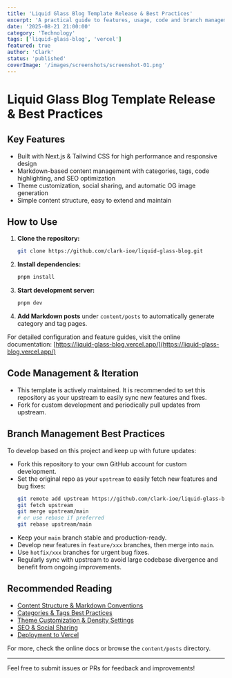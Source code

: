 ```yaml
---
title: 'Liquid Glass Blog Template Release & Best Practices'
excerpt: 'A practical guide to features, usage, code and branch management for the Liquid Glass Blog template.'
date: '2025-08-21 21:00:00'
category: 'Technology'
tags: ['liquid-glass-blog', 'vercel']
featured: true
author: 'Clark'
status: 'published'
coverImage: '/images/screenshots/screenshot-01.png'
---
```


# Liquid Glass Blog Template Release & Best Practices

## Key Features

- Built with Next.js & Tailwind CSS for high performance and responsive design
- Markdown-based content management with categories, tags, code highlighting, and SEO optimization
- Theme customization, social sharing, and automatic OG image generation
- Simple content structure, easy to extend and maintain

## How to Use

1. **Clone the repository:**
   ```bash
   git clone https://github.com/clark-ioe/liquid-glass-blog.git
   ```
2. **Install dependencies:**
   ```bash
   pnpm install
   ```
3. **Start development server:**
   ```bash
   pnpm dev
   ```
4. **Add Markdown posts** under `content/posts` to automatically generate category and tag pages.

For detailed configuration and feature guides, visit the online documentation:
[https://liquid-glass-blog.vercel.app/](https://liquid-glass-blog.vercel.app/)

## Code Management & Iteration

- This template is actively maintained. It is recommended to set this repository as your upstream to easily sync new features and fixes.
- Fork for custom development and periodically pull updates from upstream.

## Branch Management Best Practices

To develop based on this project and keep up with future updates:

- Fork this repository to your own GitHub account for custom development.
- Set the original repo as your `upstream` to easily fetch new features and bug fixes:
  ```bash
  git remote add upstream https://github.com/clark-ioe/liquid-glass-blog.git
  git fetch upstream
  git merge upstream/main
  # or use rebase if preferred
  git rebase upstream/main
  ```
- Keep your `main` branch stable and production-ready.
- Develop new features in `feature/xxx` branches, then merge into `main`.
- Use `hotfix/xxx` branches for urgent bug fixes.
- Regularly sync with upstream to avoid large codebase divergence and benefit from ongoing improvements.

## Recommended Reading

- [Content Structure & Markdown Conventions](https://liquid-glass-blog.vercel.app/posts/content-structure-and-markdown-conventions)
- [Categories & Tags Best Practices](https://liquid-glass-blog.vercel.app/posts/categories-and-tags-best-practices)
- [Theme Customization & Density Settings](https://liquid-glass-blog.vercel.app/posts/theme-customization-density-and-variants)
- [SEO & Social Sharing](https://liquid-glass-blog.vercel.app/posts/seo-and-social-sharing)
- [Deployment to Vercel](https://liquid-glass-blog.vercel.app/posts/deployment-to-vercel)

For more, check the online docs or browse the `content/posts` directory.

---

Feel free to submit issues or PRs for feedback and improvements!
